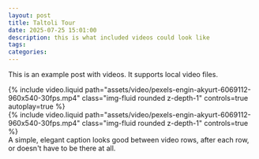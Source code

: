 ```yaml
---
layout: post
title: Taltoli Tour
date: 2025-07-25 15:01:00
description: this is what included videos could look like
tags:
categories:
---
```

This is an example post with videos. It supports local video files.

<div class="row mt-3">
<div class="col-sm mt-3 mt-md-0">
{% include video.liquid path="assets/video/pexels-engin-akyurt-6069112-960x540-30fps.mp4" class="img-fluid rounded z-depth-1" controls=true autoplay=true %}
</div>
<div class="col-sm mt-3 mt-md-0">
{% include video.liquid path="assets/video/pexels-engin-akyurt-6069112-960x540-30fps.mp4" class="img-fluid rounded z-depth-1" controls=true %}
</div>
</div>
<div class="caption">
A simple, elegant caption looks good between video rows, after each row, or doesn't have to be there at all.
</div>
